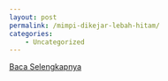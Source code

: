 ```yaml
---
layout: post
permalink: /mimpi-dikejar-lebah-hitam/
categories:
    - Uncategorized
---
```


[Baca Selengkapnya](/10)